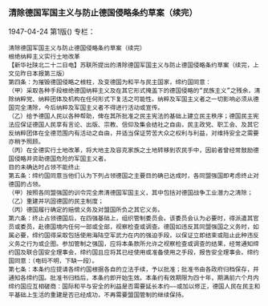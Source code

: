### 清除德国军国主义与防止德国侵略条约草案（续完）

1947-04-24
第1版()
专栏：

    清除德国军国主义与防止德国侵略条约草案（续完）
    根绝纳粹主义实行土地改革
    【新华社陕北二十二日电】苏联所提出的清除德国军国主义与防止德国侵略条约草案（续完，上文见昨日本报第三版）
    第四条：为摧毁德国侵略之根柱，及变德国为和平与民主国家，缔约国同意：
    （甲）采取各种手段根绝德国纳粹主义及在其它形式掩盖下的德国侵略的“民族主义”之残余，清除纳粹党、纳粹团体及机构在任何形式下复活之可能性。纳粹及军国主义者之一切影响必须从德国完全清除，今后纳粹及军国主义者不得进行活动或宣传。
    （乙）给予德国人民以各种帮助，俾在其所批准之民主宪法的基础上建立民主秩序；德国民主宪法应保证德国人民享有言论、出版、宗教、信仰及集会结社之自由，民主政党、职工会、及其它反纳粹团体在全德范围内有活动之自由，并适当保证劳苦大众之权利与利益，对维持安全之需要亦稍予照顾。
    （丙）在全德实行土地改革，将大地主及容克家族之土地转移到农民手中，因前者曾经常鼓励德国侵略并资助德国危险的军国主义者。
    目的未确达时占领不能终止
    第五条：缔约国同意当他们认为下列占领德国之主要目的确已达成时，各同盟强国即考虑终止对德国的占领。
    （甲）按照各同盟强国的训令完全肃清德国军国主义，其中包括对德国战争工业潜力之清除；
    （乙）重建并巩固德国的民主制度；
    （丙）德国履行确定的赔偿义务及对盟国所负之其它义务。
    第六条：终止占领德国后，在四强基础上，组织管制委员会。该委员会认为必要时，得派遣其官员或委员，赴德国境内任何一部或全部，视察检查或调查。德国如违反其同盟强国之义务时，如属必要，缔约国得采取包括使用海陆空军武力在内的强迫手段，以保证立即结束或阻止此种违反义务之行为或企图。参加管制之强国，应将本条款所允许之视察检查或调查的结果，经常通知缔约国及联合国安全理事会，缔约国且应将其已经使用或准备使用之手段，报告安全理事会。缔约国同意：（电码不明，下缺一段）。
    第七条：本条约应提请各缔约国根据各自的立法手续，予以批准；批准书由各政府归档保存，并通知各缔约国。批准书归档后，本条约即开始生效。本条约有效期限为四十年，期满前六个月内缔约国应互相磋商：国际和平与安全的利益是否需要延长本约——或加以修正，德国人民在民主和平基础上生活的重建是否已经成功，不再需要盟国管制的继续保持。
